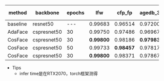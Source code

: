 

| method   | backbone    | epochs | lfw         | cfp_fp      | agedb_30    | calfw       | cplfw       | vgg2_fp     | infer time(ms) |
|----------|-------------|--------|-------------|-------------|-------------|-------------|-------------|-------------|----------------|
| baseline | resnet50    | ---    | 0.99683     | 0.96514     | 0.97200     | 0.95583     | 0.91133     | 0.94860     | 13.20ms        |
| AdaFace  | cspresnet50 | 30     | 0.99750     | 0.97486     | 0.96967     | 0.95500     | 0.92517     | 0.94520     | 8.14ms         |
| CosFace  | cspresnet50 | 30     | **0.99800** | 0.98186     | **0.97983** | **0.96017** | **0.94017** | **0.95150** | 8.14ms         |
| CosFace  | cspresnet50 | 50     | 0.99733     | **0.98457** | 0.97817     | 0.95783     | 0.93967     | 0.94920     | 8.14ms         |
| CosFace  | cspresnet50 | 30     | **0.99800** | 0.98371     | 0.97867     | 0.95967     | 0.93650     | 0.94900     | 8.14ms         |

- Tips
  * infer time是在RTX2070，torch框架测得
